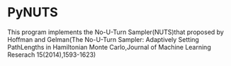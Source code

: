 # PyNUTS
This program implements the No-U-Turn Sampler(NUTS)that proposed by Hoffman and Gelman(The No-U-Turn Sampler: Adaptively Setting PathLengths in Hamiltonian Monte Carlo,Journal of Machine Learning Reserach 15(2014),1593-1623)
